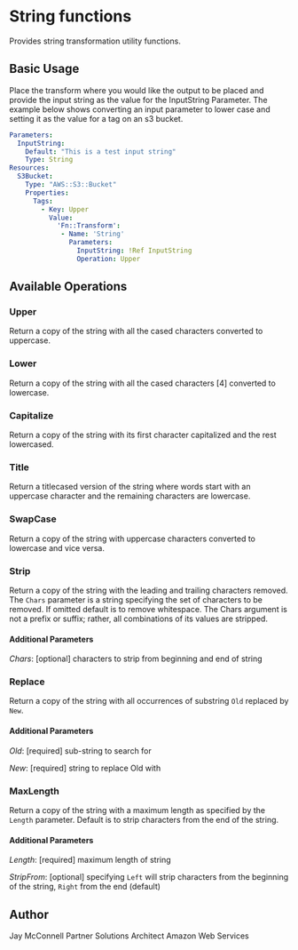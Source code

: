 # String functions

Provides string transformation utility functions.

## Basic Usage

Place the transform where you would like the output to be placed and provide the input string as the value for the
InputString Parameter. The example below shows converting an input parameter to lower case and setting it as the value
for a tag on an s3 bucket.

```yaml
Parameters:
  InputString:
    Default: "This is a test input string"
    Type: String
Resources:
  S3Bucket:
    Type: "AWS::S3::Bucket"
    Properties:
      Tags:
        - Key: Upper
          Value:
            'Fn::Transform':
             - Name: 'String'
               Parameters:
                 InputString: !Ref InputString
                 Operation: Upper
```

## Available Operations

### Upper

Return a copy of the string with all the cased characters converted to uppercase.

### Lower

Return a copy of the string with all the cased characters [4] converted to lowercase.

### Capitalize

Return a copy of the string with its first character capitalized and the rest lowercased.

### Title

Return a titlecased version of the string where words start with an uppercase character and the remaining characters
are lowercase.

### SwapCase

Return a copy of the string with uppercase characters converted to lowercase and vice versa.

### Strip

Return a copy of the string with the leading and trailing characters removed. The `Chars` parameter is a string
specifying the set of characters to be removed. If omitted default is to remove whitespace. The Chars argument is not a
prefix or suffix; rather, all combinations of its values are stripped.

#### Additional Parameters

*Chars*: [optional] characters to strip from beginning and end of string

### Replace

Return a copy of the string with all occurrences of substring `Old` replaced by `New`.

#### Additional Parameters

*Old*: [required] sub-string to search for

*New*: [required] string to replace Old with

### MaxLength

Return a copy of the string with a maximum length as specified by the `Length` parameter. Default is to strip
characters from the end of the string.

#### Additional Parameters

*Length*: [required] maximum length of string

*StripFrom*: [optional] specifying `Left` will strip characters from the beginning of the string, `Right` from the end
(default)

## Author
Jay McConnell
Partner Solutions Architect
Amazon Web Services

